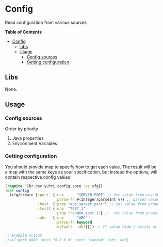 # Config

Read configuration from various sources

<!-- markdown-toc start - Don't edit this section. Run M-x markdown-toc-refresh-toc -->
**Table of Contents**

- [Config](#config)
    - [Libs](#libs)
    - [Usage](#usage)
        - [Config sources](#config-sources)
        - [Getting configuration](#getting-configuration)

<!-- markdown-toc end -->


## Libs

None.

## Usage

### Config sources

Order by priority

1. Java properties 
2. Environment Variables

### Getting configuration

You should provide map to specify how to get each value.
The result will be a map with the same keys as your specification, but
instead the options, will contain respective config values

```clojure
(require '[br.dev.yuhri.config.core :as cfg])
(def config
  (cfg/create {:port  {:env      "SERVER_PORT" ;; Get value from env SERVER_PORT
                       :parse-fn #(Integer/parseInt %)} ;; parses value to an integer
               :host  {:prop "app.server.port"} ;; Get value from property app.server.port
               :test1 {:env  "TEST_1"
                       :prop "random.test.1"} ;;  Get value from property app.server.port
               :abc   {:env      "ABC"
                       :parse-fn keyword
                       :default  :def}})) ;; If value didn't exists or is empty, uses default value

;; Example output
;;=>{:port 8080 :host "0.0.0.0" :test "random" :abc :def}
```
